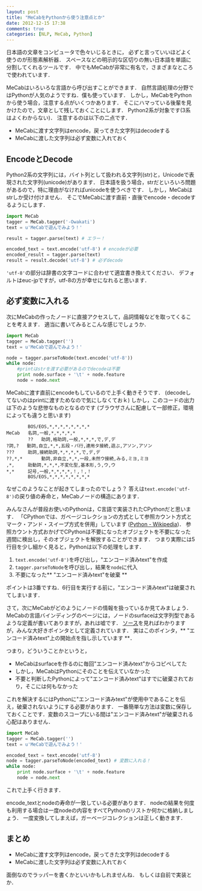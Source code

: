 ```yaml
---
layout: post
title: "MeCabをPythonから使う注意点とか"
date: 2012-12-15 17:38
comments: true
categories: [NLP, MeCab, Python]
---
```


日本語の文章をコンピュータで色々いじるときに，
必ずと言っていいほどよく使うのが形態素解析器．
スペースなどの明示的な区切りの無い日本語を単語に分割してくれるツールです．
中でもMeCabが非常に有名で，さまざまなところで使われています．

MeCabはいろいろな言語から呼び出すことができます．
自然言語処理の分野ではPythonが人気のようですね．僕も使っています．
しかし，MeCabをPythonから使う場合，注意する点がいくつかあります．
そこにハマっている後輩を見かけたので，文章として残しておくことにします．
Python2系が対象です(3系はよくわからない)．
注意するのは以下の二点です．

- MeCabに渡す文字列はencode，戻ってきた文字列はdecodeする
- MeCabに渡した文字列は必ず変数に入れておく

## EncodeとDecode

Python2系の文字列には，バイト列として扱われる文字列(str)と，Unicodeで表現された文字列(unicode)があります．
日本語を扱う場合，strだといろいろ問題があるので，特に理由がなければunicodeを使うべきです．
しかし，MeCabはstrしか受け付けません．
そこでMeCabに渡す直前・直後でencode・decodeするようにします．

```python
import MeCab
tagger = MeCab.tagger('-Owakati')
text = u'MeCabで遊んでみよう！'

result = tagger.parse(text) # エラー！

encoded_text = text.encode('utf-8') # encodeが必要
encoded_result = tagger.parse(text)
result = result.decode('utf-8') # 必ずdecode
```

`'utf-8'`の部分は辞書の文字コードに合わせて適宜書き換えてください．
デフォルトはeuc-jpですが，utf-8の方が幸せになれると思います．


## 必ず変数に入れる

次にMeCabの作ったノードに直接アクセスして，品詞情報などを取ってくることを考えます．
適当に書いてみるとこんな感じでしょうか．

```python
import MeCab
tagger = MeCab.tagger('')
text = u'MeCabで遊んでみよう！'

node = tagger.parseToNode(text.encode('utf-8'))
while node:
    #printはstrを渡す必要があるのでdecodeは不要
    print node.surface + '\t' + node.feature
    node = node.next
```

MeCabに渡す直前にencodeもしているので上手く動きそうです．
(decodeしてないのはprintに渡すためなので気にしなくておｋ)
しかし，このコードの出力は下のような悲惨なものとなるのです
(ブラウザさんに配慮して一部修正，環境によっても違うと思います)

```
        BOS/EOS,*,*,*,*,*,*,*,*
MeCab   名詞,一般,*,*,*,*,*
        ??   助詞,格助詞,一般,*,*,*,で,デ,デ
?詞,?   動詞,自立,*,*,五段・バ行,連用タ接続,遊ぶ,アソン,アソン
???     助詞,接続助詞,*,*,*,*,で,デ,デ
??,*,*       動詞,非自立,*,*,一段,未然ウ接続,みる,ミヨ,ミヨ
,*,     助動詞,*,*,*,不変化型,基本形,う,ウ,ウ
*,*     記号,一般,*,*,*,*,！,！,！
        BOS/EOS,*,*,*,*,*,*,*,*
```

なぜこのようなことが起きてしまったのでしょう？
答えは`text.encode('utf-8')`の戻り値の寿命と，MeCabノードの構造にあります．

みんなさんが普段お使いのPythonは，C言語で実装されたCPythonだと思います．
「CPythonでは、ガベージコレクションの方式として参照カウント方式とマーク・アンド・スイープ方式を併用」しています
([Python - Wikipedia](http://ja.wikipedia.org/wiki/Python#.E3.83.87.E3.83.BC.E3.82.BF.E5.9E.8B))．
参照カウント方式おかげでCPythonは不要になったオブジェクトを不要になった週間に検出し，そのオブジェクトを解放することができます．
つまり実際には5行目を少し細かく見ると，Pythonは以下の処理をします．

1. `text.encode('utf-8')`を呼び出し，"エンコード済みtext"を作成
2. `tagger.parseToNode`を呼び出し，結果を`node`に代入
3. 不要になった** "エンコード済みtext"を破棄 **

ポイントは3番ですね．6行目を実行する前に，"エンコード済みtext"は破棄されてしまいます．

さて，次にMeCabがどのようにノードの情報を扱っているか見てみましょう．
MeCabの言語バインディングのページには，ノードのsurfaceは文字列型であるような定義が書いてありますが，あれは嘘です．
[ソース](http://code.google.com/p/mecab/source/browse/trunk/mecab/src/mecab.h)を見ればわかりますが，みんな大好きポインタとして定義されています．
実はこのポインタ，** "エンコード済みtext"上の開始点を指し示しています **．

つまり，どういうことかというと，

- MeCabはsurfaceを作るのに毎回"エンコード済みtext"からコピペしてた
- しかし，MeCabはPythonにそのことを伝えていなかった
- 不要と判断したPythonによって"エンコード済みtext"はすでに破棄されており，そこには何もなかった

これを解決するにはPythonに"エンコード済みtext"が使用中であることを伝え，破棄されないようにする必要があります．
一番簡単な方法は変数に保存しておくことです．変数のスコープにいる間は"エンコード済みtext"が破棄される心配はありません．

```python
import MeCab
tagger = MeCab.tagger('')
text = u'MeCabで遊んでみよう！'

encoded_text = text.encode('utf-8')
node = tagger.parseToNode(encoded_text) # 変数に入れる！
while node:
    print node.surface + '\t' + node.feature
    node = node.next
```

これで上手く行きます．

encode_textとnodeの寿命が一致している必要があります．
nodeの結果を何度も利用する場合は一度nodeの内容をすべてPythonのリストか何かに格納しましょう．
一度変換してしまえば，ガーベージコレクションは正しく動きます．


## まとめ

- MeCabに渡す文字列はencode，戻ってきた文字列はdecodeする
- MeCabに渡した文字列は必ず変数に入れておく

面倒なのでラッパーを書くかといいかもしれませんね．
もしくは自前で実装とか．
